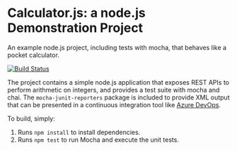 Calculator.js: a node.js Demonstration Project
==============================================
An example node.js project, including tests with mocha, that behaves like
a pocket calculator.

[![Build Status](https://dev.azure.com/amt66/Integrating%20External%20Source%20Control%20with%20Azure%20Pipelines/_apis/build/status/amt66home.calculator-1?branchName=master)](https://dev.azure.com/amt66/Integrating%20External%20Source%20Control%20with%20Azure%20Pipelines/_build/latest?definitionId=17&branchName=master)

The project contains a simple node.js application that exposes REST APIs
to perform arithmetic on integers, and provides a test suite with mocha
and chai.  The `mocha-junit-reporters` package is included to provide XML
output that can be presented in a continuous integration tool like
[Azure DevOps](https://azure.com/devops).

To build, simply:

1. Runs `npm install` to install dependencies.
2. Runs `npm test` to run Mocha and execute the unit tests.

